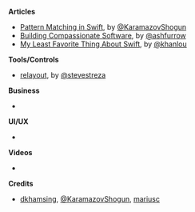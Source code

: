 
**Articles**

* [Pattern Matching in Swift](https://www.raywenderlich.com/134844/pattern-matching-in-swift), by [@KaramazovShogun](https://twitter.com/KaramazovShogun)
* [Building Compassionate Software](https://ashfurrow.com/blog/building-compassionate-software/), by [@ashfurrow](https://twitter.com/ashfurrow)
* [My Least Favorite Thing About Swift](http://khanlou.com/2016/08/my-least-favorite-thing-about-swift/), by [@khanlou](http://www.twitter.com/khanlou)

**Tools/Controls**

* [relayout](https://github.com/stevestreza/relayout), by [@stevestreza](https://twitter.com/stevestreza)

**Business**

* 

**UI/UX**

* 

**Videos**

* 

**Credits**

* [dkhamsing](https://github.com/dkhamsing), [@KaramazovShogun](https://twitter.com/KaramazovShogun), [mariusc](https://github.com/mariusc)
